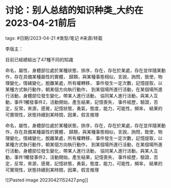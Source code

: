 # 讨论：别人总结的知识种类_大约在2023-04-21前后




tags: #日期/2023-04-21 #类型/笔记 #来源/转载 



李版主：

目前已經總結出了47種不同的知識

命名，屬性，身體部位處於某種狀態，排序，存在，存在於某處，存在並伴隨某動作，存在具備某種屬性的實體，
歸類，與某種事態相似，言說，詢問，致使，物理變化，情緒變化，脫離某處，所有權轉移，
事件發生一定次數，記憶提取，以某種方式執行動作，朝某個方向執行動作，
到某個場所進行活動，在某個場所進行活動，身體部位發生變化，帶某人進行活動，
協同某人進行活動，與某人互動，事件1觸發事件2，活動開始，產生結果，記憶喪失，
事件經歷，驗證，否定，反常，來源，感覺，記憶狀態，勇氣，態度，能力，可能性，頻率，
結果的可實現性，狀態持續到某時間，因果，假言推理

命名，屬性，身體部位處於某種狀態，排序，存在，存在於某處，存在並伴隨某動作，存在具備某種屬性的實體，
歸類，與某種事態相似，言說，詢問，致使，物理變化，情緒變化，脫離某處，所有權轉移，
事件發生一定次數，記憶提取，以某種方式執行動作，朝某個方向執行動作，
到某個場所進行活動，在某個場所進行活動，身體部位發生變化，帶某人進行活動，
協同某人進行活動，與某人互動，事件1觸發事件2，活動開始，產生結果，記憶喪失，
事件經歷，驗證，否定，反常，來源，感覺，記憶狀態，勇氣，態度，能力，可能性，頻率，
結果的可實現性，狀態持續到某時間，因果，假言推理


![[Pasted image 20230421152427.png]]